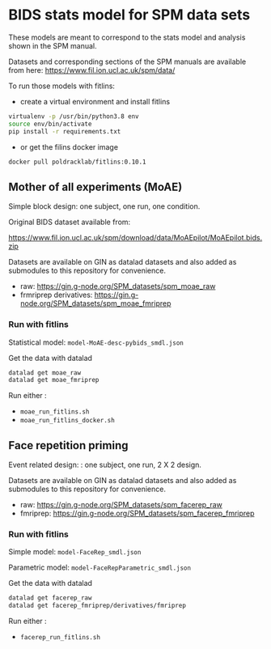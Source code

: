 # BIDS stats model for SPM data sets

These models are meant to correspond to the stats model and analysis shown in
the SPM manual.

Datasets and corresponding sections of the SPM manuals are available from here:
https://www.fil.ion.ucl.ac.uk/spm/data/

To run those models with fitlins:

- create a virtual environment and install fitlins

```bash
virtualenv -p /usr/bin/python3.8 env
source env/bin/activate
pip install -r requirements.txt
```

- or get the filins docker image

```bash
docker pull poldracklab/fitlins:0.10.1
```

## Mother of all experiments (MoAE)

Simple block design: one subject, one run, one condition.

Original BIDS dataset available from:

https://www.fil.ion.ucl.ac.uk/spm/download/data/MoAEpilot/MoAEpilot.bids.zip

Datasets are available on GIN as datalad datasets and also added as submodules
to this repository for convenience.

- raw: https://gin.g-node.org/SPM_datasets/spm_moae_raw
- frmriprep derivatives: https://gin.g-node.org/SPM_datasets/spm_moae_fmriprep

### Run with fitlins

Statistical model: `model-MoAE-desc-pybids_smdl.json`

Get the data with datalad

```bash
datalad get moae_raw
datalad get moae_fmriprep
```

Run either :

- `moae_run_fitlins.sh`
- `moae_run_fitlins_docker.sh`


## Face repetition priming

Event related design: : one subject, one run, 2 X 2 design.

Datasets are available on GIN as datalad datasets and also added as submodules
to this repository for convenience.

- raw: https://gin.g-node.org/SPM_datasets/spm_facerep_raw
- fmriprep: https://gin.g-node.org/SPM_datasets/spm_facerep_fmriprep

### Run with fitlins


Simple model: `model-FaceRep_smdl.json`

Parametric model: `model-FaceRepParametric_smdl.json`

Get the data with datalad

```bash
datalad get facerep_raw
datalad get facerep_fmriprep/derivatives/fmriprep
```

Run either :

- `facerep_run_fitlins.sh`
